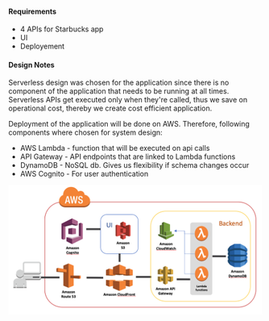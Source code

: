 #### Requirements
* 4 APIs for Starbucks app
* UI
* Deployement

#### Design Notes

Serverless design was chosen for the application since there is no component of
the application that needs to be running at all times. Serverless APIs get
executed only when they're called, thus we save on operational cost, thereby we
create cost efficient application.

Deployment of the application will be done on AWS. Therefore, following
components where chosen for system design:
* AWS Lambda - function that will be executed on api calls
* API Gateway - API endpoints that are linked to Lambda functions
* DynamoDB - NoSQL db. Gives us flexibility if schema changes occur
* AWS Cognito - For user authentication

![Design Diagram](design.png)
